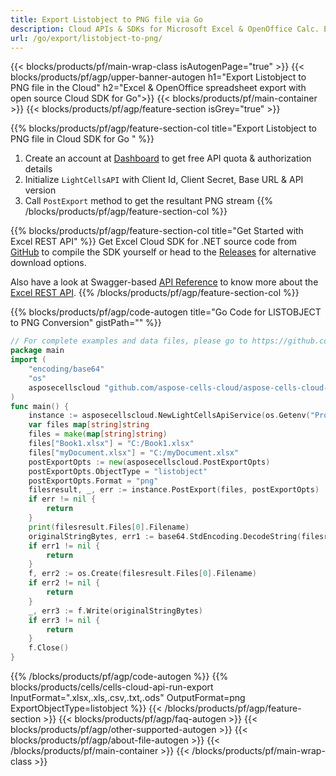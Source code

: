 ```yaml
---
title: Export Listobject to PNG file via Go
description: Cloud APIs & SDKs for Microsoft Excel & OpenOffice Calc. Export workbok or interanl object to kinds of format file in the Cloud.
url: /go/export/listobject-to-png/
---
```



{{< blocks/products/pf/main-wrap-class isAutogenPage="true" >}}
{{< blocks/products/pf/agp/upper-banner-autogen h1="Export Listobject to PNG file in the Cloud" h2="Excel & OpenOffice spreadsheet export with open source Cloud SDK for Go">}}
{{< blocks/products/pf/main-container >}}
{{< blocks/products/pf/agp/feature-section isGrey="true" >}}

{{% blocks/products/pf/agp/feature-section-col title="Export Listobject to PNG file in Cloud SDK for Go " %}}
1. Create an account at <a href="https://dashboard.aspose.cloud/">Dashboard</a> to get free API quota & authorization details
1. Initialize ```LightCellsAPI``` with Client Id, Client Secret, Base URL & API version
1. Call ```PostExport``` method to get the resultant PNG stream
{{% /blocks/products/pf/agp/feature-section-col %}}

{{% blocks/products/pf/agp/feature-section-col title="Get Started with Excel REST API" %}}
Get Excel Cloud SDK for .NET source code from [GitHub](https://github.com/aspose-cells-cloud/aspose-cells-cloud-go) to compile the SDK yourself or head to the [Releases](https://github.com/aspose-cells-cloud/aspose-cells-cloud-go/releases) for alternative download options. 

Also have a look at Swagger-based [API Reference](https://apireference.aspose.cloud/cells/#/LightCells/PostExport) to know more about the [Excel REST API](https://products.aspose.cloud/cells/curl/).
{{% /blocks/products/pf/agp/feature-section-col %}}

{{% blocks/products/pf/agp/code-autogen title="Go Code for LISTOBJECT to PNG Conversion" gistPath="" %}}
```go
// For complete examples and data files, please go to https://github.com/aspose-cells-cloud/aspose-cells-cloud-go/
package main
import (
	"encoding/base64"
	"os"
	asposecellscloud "github.com/aspose-cells-cloud/aspose-cells-cloud-go/v22"
)
func main() {
	instance := asposecellscloud.NewLightCellsApiService(os.Getenv("ProductClientId"), os.Getenv("ProductClientSecret"))
	var files map[string]string
	files = make(map[string]string)
	files["Book1.xlsx"] = "C:/Book1.xlsx"
	files["myDocument.xlsx"] = "C:/myDocument.xlsx"
	postExportOpts := new(asposecellscloud.PostExportOpts)
	postExportOpts.ObjectType = "listobject"
	postExportOpts.Format = "png"
	filesresult, _, err := instance.PostExport(files, postExportOpts)
	if err != nil {
		return
	}
	print(filesresult.Files[0].Filename)
	originalStringBytes, err1 := base64.StdEncoding.DecodeString(filesresult.Files[0].FileContent)
	if err1 != nil {
		return
	}
	f, err2 := os.Create(filesresult.Files[0].Filename)
	if err2 != nil {
		return
	}
	_, err3 := f.Write(originalStringBytes)
	if err3 != nil {
		return
	}
	f.Close()
}
```

{{% /blocks/products/pf/agp/code-autogen %}}
{{% blocks/products/cells/cells-cloud-api-run-export  InputFormat=".xlsx,.xls,.csv,.txt,.ods"  OutputFormat=png  ExportObjectType=listobject %}}
{{< /blocks/products/pf/agp/feature-section >}}
{{< blocks/products/pf/agp/faq-autogen >}}
{{< blocks/products/pf/agp/other-supported-autogen >}}
{{< blocks/products/pf/agp/about-file-autogen >}}
{{< /blocks/products/pf/main-container >}}
{{< /blocks/products/pf/main-wrap-class >}}
